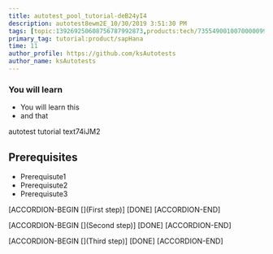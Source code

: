 ```yaml
---
title: autotest_pool_tutorial-deB24yI4
description: autotest8ewm2E_10/30/2019 3:51:30 PM
tags: [topic:139269250608756787992873,products:tech/73554900100700000996,tutorial:experience/advanced]
primary_tag: tutorial:product/sapHana
time: 11
author_profile: https://github.com/ksAutotests
author_name: ksAutotests
---
```

### You will learn
- You will learn this
- and that

autotest tutorial text74iJM2

## Prerequisites
- Prerequisute1
- Prerequisute2
- Prerequisute3

[ACCORDION-BEGIN [](First step)]
[DONE]
[ACCORDION-END]

[ACCORDION-BEGIN [](Second step)]
[DONE]
[ACCORDION-END]

[ACCORDION-BEGIN [](Third step)]
[DONE]
[ACCORDION-END]

